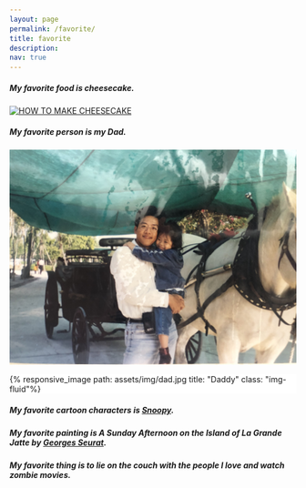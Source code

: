 ```yaml
---
layout: page
permalink: /favorite/
title: favorite
description:
nav: true
---
```

##### My favorite food is cheesecake.
[![HOW TO MAKE CHEESECAKE](https://yt-embed.herokuapp.com/embed?v=tspdJ6hxqnc)](https://www.youtube.com/watch?v=tspdJ6hxqnc)

##### My favorite person is my Dad.
![Daddy](assets/img/dad.jpg)
<div class="w-100 p-3" style="background-color: #FFF;">{% responsive_image path: assets/img/dad.jpg title: "Daddy" class: "img-fluid"%}</div>

##### My favorite cartoon characters is [Snoopy](https://www.peanuts.com/about/snoopy).

##### My favorite painting is ***A Sunday Afternoon on the Island of La Grande Jatte*** by [Georges Seurat](https://www.artic.edu/artists/40810/georges-seurat).

##### My favorite thing is to lie on the couch with the people I love and watch zombie movies.

